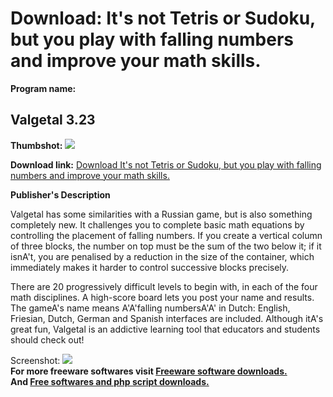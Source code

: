 # Download: It's not Tetris or Sudoku, but you play with falling numbers and improve your math skills.

**Program name:**

## Valgetal 3.23

  
**Thumbshot:** ![](http://www.freewarefiles.com/screenshot/valgetal3_md.jpg)   
  
**Download link:** [Download It's not Tetris or Sudoku, but you play with falling numbers and improve your math skills.](http://freesoftwares.boysofts.com/Valgetal_program_43804.html)  
  


**Publisher's Description**  
  


Valgetal has some similarities with a Russian game, but is also something completely new. It challenges you to complete basic math equations by controlling the placement of falling numbers. If you create a vertical column of three blocks, the number on top must be the sum of the two below it; if it isnA't, you are penalised by a reduction in the size of the container, which immediately makes it harder to control successive blocks precisely. 

There are 20 progressively difficult levels to begin with, in each of the four math disciplines. A high-score board lets you post your name and results. The gameA's name means A'A'falling numbersA'A' in Dutch: English, Friesian, Dutch, German and Spanish interfaces are included. Although itA's great fun, Valgetal is an addictive learning tool that educators and students should check out!

  
  
Screenshot: ![](http://www.freewarefiles.com/screenshot/valgetal3.jpg)   
**For more freeware softwares visit [Freeware software downloads.](http://freesoftwares.boysofts.com/)**   
**And [Free softwares and php script downloads.](http://www.boysofts.com/)**
